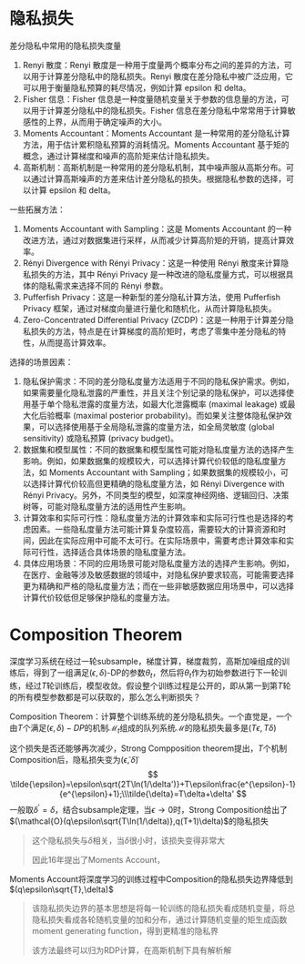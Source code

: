 # 隐私损失

差分隐私中常用的隐私损失度量

1. Renyi 散度：Renyi 散度是一种用于度量两个概率分布之间的差异的方法，可以用于计算差分隐私中的隐私损失。Renyi 散度在差分隐私中被广泛应用，它可以用于衡量隐私预算的耗尽情况，例如计算 epsilon 和 delta。
2. Fisher 信息：Fisher 信息是一种度量随机变量关于参数的信息量的方法，可以用于计算差分隐私中的隐私损失。Fisher 信息在差分隐私中常常用于计算敏感性的上界，从而用于确定噪声的大小。
3. Moments Accountant：Moments Accountant 是一种常用的差分隐私计算方法，用于估计累积隐私预算的消耗情况。Moments Accountant 基于矩的概念，通过计算梯度和噪声的高阶矩来估计隐私损失。
4. 高斯机制：高斯机制是一种常用的差分隐私机制，其中噪声服从高斯分布。可以通过计算高斯噪声的方差来估计差分隐私的损失。根据隐私参数的选择，可以计算 epsilon 和 delta。

一些拓展方法：

1. Moments Accountant with Sampling：这是 Moments Accountant 的一种改进方法，通过对数据集进行采样，从而减少计算高阶矩的开销，提高计算效率。
2. Rényi Divergence with Rényi Privacy：这是一种使用 Rényi 散度来计算隐私损失的方法，其中 Rényi Privacy 是一种改进的隐私度量方式，可以根据具体的隐私需求来选择不同的 Rényi 参数。
3. Pufferfish Privacy：这是一种新型的差分隐私计算方法，使用 Pufferfish Privacy 框架，通过对梯度向量进行量化和随机化，从而计算隐私损失。
4. Zero-Concentrated Differential Privacy (ZCDP)：这是一种用于计算差分隐私损失的方法，特点是在计算梯度的高阶矩时，考虑了零集中差分隐私的特性，从而提高计算效率。

选择的场景因素：

1. 隐私保护需求：不同的差分隐私度量方法适用于不同的隐私保护需求。例如，如果需要量化隐私泄露的严重性，并且关注个别记录的隐私保护，可以选择使用基于单个隐私泄露的度量方法，如最大化泄露概率 (maximal leakage) 或最大化后验概率 (maximal posterior probability)。而如果关注整体隐私保护效果，可以选择使用基于全局隐私泄露的度量方法，如全局灵敏度 (global sensitivity) 或隐私预算 (privacy budget)。
2. 数据集和模型属性：不同的数据集和模型属性可能对隐私度量方法的选择产生影响。例如，如果数据集的规模较大，可以选择计算代价较低的隐私度量方法，如 Moments Accountant with Sampling；如果数据集的规模较小，可以选择计算代价较高但更精确的隐私度量方法，如 Rényi Divergence with Rényi Privacy。另外，不同类型的模型，如深度神经网络、逻辑回归、决策树等，可能对隐私度量方法的适用性产生影响。
3. 计算效率和实际可行性：隐私度量方法的计算效率和实际可行性也是选择的考虑因素。一些隐私度量方法可能计算复杂度较高，需要较大的计算资源和时间，因此在实际应用中可能不太可行。在实际场景中，需要考虑计算效率和实际可行性，选择适合具体场景的隐私度量方法。
4. 具体应用场景：不同的应用场景可能对隐私度量方法的选择产生影响。例如，在医疗、金融等涉及敏感数据的领域中，对隐私保护要求较高，可能需要选择更为精确和严格的隐私度量方法；而在一些非敏感数据应用场景中，可以选择计算代价较低但足够保护隐私的度量方法。



# Composition Theorem

深度学习系统在经过一轮subsample，梯度计算，梯度裁剪，高斯加噪组成的训练后，得到了一组满足$(\epsilon,\delta)$-DP的参数$\theta_t$，然后将$\theta_t$作为初始参数进行下一轮训练，经过$T$轮训练后，模型收敛。假设整个训练过程是公开的，即从第一到第$T$轮的所有模型参数都是可以获取的，那么怎么判断损失？

Composition Theorem：计算整个训练系统的差分隐私损失。一个直觉是，一个由$T$个满足$(\epsilon,\delta)-DP$的机制$\mathcal M_t$组成的队列系统$\mathcal M$的隐私损失最多是$(T\epsilon,T\delta)$

这个损失是否还能够再次减少，Strong Compposition theorem提出，$T$个机制Composition后，隐私损失变为$(\tilde \epsilon,\tilde \delta)$
$$
\tilde{\epsilon}=\epsilon\sqrt{2T\ln(1/\delta')}+T\epsilon\frac{e^{\epsilon}-1}{e^{\epsilon}+1};\\\tilde{\delta}=T\delta+\delta'
$$
一般取$\delta^\prime=\delta$，结合subsample定理，当$\epsilon\rightarrow 0$时，Strong Composition给出了$(\mathcal{O}(q\epsilon\sqrt{T\ln(1/\delta)},q(T+1)\delta)$的隐私损失

> 这个隐私损失与$\delta$相关，当$\delta$很小时，该损失变得非常大
>
> 因此16年提出了Moments Account，

Moments Account将深度学习的训练过程中Composition的隐私损失边界降低到$(q\epsilon\sqrt{T},\delta)$

> 该隐私损失边界的基本思想是将每一轮训练的隐私损失看成随机变量，将总隐私损失看成各轮随机变量的加和分布，通过计算随机变量的矩生成函数moment generating function，得到更精准的隐私界
>
> 该方法最终可以归为RDP计算，在高斯机制下具有解析解